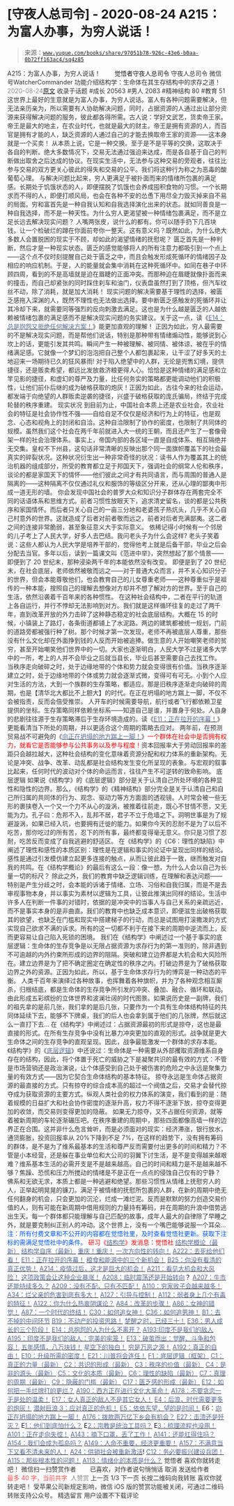 # [守夜人总司令] - 2020-08-24 A215：为富人办事，为穷人说话！

> 来源：[`www.yuque.com/books/share/97051b78-926c-43e6-b0aa-0b72ff163ac4/sq4z85`](https://www.yuque.com/books/share/97051b78-926c-43e6-b0aa-0b72ff163ac4/sq4z85)

<ne-p id="520f42f3293818f927861ebbd5b15da4_p_0" data-lake-id="520f42f3293818f927861ebbd5b15da4_p_0"><ne-text id="u657a8fc1" style="color: rgb(51, 51, 51);">A215：为富人办事，为穷人说话！</ne-text></ne-p> <ne-p id="d32e011d0ef44405fd976dbb565c5110" data-lake-id="d32e011d0ef44405fd976dbb565c5110"><ne-text id="u3b417421" ne-fontsize="12" style="color: rgb(255, 255, 255);">原创</ne-text><ne-text id="u0f8a545f" ne-fontsize="14">觉悟者</ne-text><ne-text id="u1ded4153" ne-fontsize="14">守夜人总司令</ne-text></ne-p> <ne-p id="9549a608efa2f376533f964767d29208" data-lake-id="9549a608efa2f376533f964767d29208"><ne-text id="u56626a8e" ne-fontsize="14" ne-bold="true" style="color: rgb(51, 51, 51);">守夜人总司令</ne-text></ne-p> <ne-p id="6ed1d4749ead0bd563c1d19a7fffd9dc" data-lake-id="6ed1d4749ead0bd563c1d19a7fffd9dc"><ne-text id="u87a3efa8" ne-fontsize="14" style="color: rgb(51, 51, 51);">微信号</ne-text><ne-text id="u20924d12" ne-fontsize="14" style="color: rgb(51, 51, 51);">WatcherCommander</ne-text></ne-p> <ne-p id="88fca094cba58281457e766f6e5e1664" data-lake-id="88fca094cba58281457e766f6e5e1664"><ne-text id="ud004834d" ne-fontsize="14" style="color: rgb(51, 51, 51);">功能介绍</ne-text><ne-text id="u1cb9cb5a" ne-fontsize="14" style="color: rgb(51, 51, 51);">结构学：生命体在其生存结构中的求存之道！</ne-text></ne-p> <ne-p id="008c026c3a6bc2142b49a4523547f184" data-lake-id="008c026c3a6bc2142b49a4523547f184"><ne-text id="ubc2fa0cb" style="color: rgb(140, 140, 140);">2020-08-24</ne-text>[<ne-text id="u2cc59134" ne-fontsize="14">原文</ne-text>](https://mp.weixin.qq.com/s?__biz=MzAxNDk1NjI2Mw==&mid=2247485551&idx=1&sn=73c6eccb8f9f841ae33bef7f3f4abbcc&chksm=9b8a2be7acfda2f182b69d83448189f4db97be5e35acefbf86f8e6b1e3f0646838e968f871a0&scene=27#wechat_redirect&cpage=164)</ne-p> <ne-p id="2303baf4837d0b1e2e959c90d9d4ab7d" data-lake-id="2303baf4837d0b1e2e959c90d9d4ab7d"><ne-text id="u9adec521" style="color: rgb(51, 51, 51);">收录于话题</ne-text></ne-p> <ne-p id="b849c10699fa8405cbb2ef39ce97767d" data-lake-id="b849c10699fa8405cbb2ef39ce97767d"><ne-text id="u58add673" style="color: rgb(51, 51, 51);">#成长 20563</ne-text></ne-p> <ne-p id="c640ea971b43c9c9b8914ced9a6c4a8b" data-lake-id="c640ea971b43c9c9b8914ced9a6c4a8b"><ne-text id="ua4820711" style="color: rgb(51, 51, 51);">#男人 2083</ne-text></ne-p> <ne-p id="d39656218c12d555f7dab526685df62e" data-lake-id="d39656218c12d555f7dab526685df62e"><ne-text id="u26f7ef69" style="color: rgb(51, 51, 51);">#精神结构 80</ne-text></ne-p> <ne-p id="48e3d916a5d4f8f179c75d950dffc770" data-lake-id="48e3d916a5d4f8f179c75d950dffc770"><ne-text id="u9fb68070" style="color: rgb(51, 51, 51);">#教育 51</ne-text></ne-p> <ne-p id="e230c729f1f2d8fff6866758da2bf5f1" data-lake-id="e230c729f1f2d8fff6866758da2bf5f1"><ne-text id="u2d339693" style="color: rgb(51, 51, 51);">这世界上最好的生意就是为富人办事，为穷人说话。富人有各种问题需要解决，但无法亲历亲为，所以需要有人协助解决问题，同时，占据资源的人通过出让部分资源来获得解决问题的服务，彼此都各得所需。古人说：学好文武艺，货卖帝王家。帝王是最大的地主，在农业时代，也就是最大的财主。帝王是拥有资源的人，而百官是拥有才能的人，缺乏资源的人通过自己的才能去换取帝王家的资源——这本身就是一个买卖！</ne-text></ne-p> <ne-p id="4f2bde11bd142a297bca1153ce5bb4cb" data-lake-id="4f2bde11bd142a297bca1153ce5bb4cb"><ne-text id="uecdb7ecb" style="color: rgb(51, 51, 51);">从本质上说，它是一种交换。至于是不是平等的交换，这取决于各自的判断。绝大多数情况下，交易无法通过强迫来达成，而是各自基于自己的判断做出取舍之后达成的协议。在现实生活中，无法参与这种交易的旁观者，往往比参与交易的双方更关心彼此的得失和交易的公平。我们将这种行为称之为恶毒的酸葡萄心理。</ne-text></ne-p> <ne-p id="8d717db144b09695bd31d900f1e9f94e" data-lake-id="8d717db144b09695bd31d900f1e9f94e"><ne-text id="ubbfb434e" style="color: rgb(51, 51, 51);">与解决问题比起来，穷人更满足于被扑面而来的情绪所包裹的满足感。长期处于饥饿状态的人，即便摆脱了饥饿也会养成囤积食物的习惯。一个长期求而不得的人，即便打顺风局，也会在各种不安的怂恿下用尽全力毁灭掉来自不易的局面。</ne-text><ne-text id="u345dd9e9" ne-bold="true" style="color: rgb(51, 51, 51);">穷和富首先是一种自我认知和自我选择演化出来的状态。就如同善良是一种自我选择，而不是一种天性。为什么穷人更渴望被一种情绪包裹满足，而不是立足长远去解决现实问题？</ne-text></ne-p> <ne-p id="89f177b2f97c87e81dfeb89d8dc955bc" data-lake-id="89f177b2f97c87e81dfeb89d8dc955bc"><ne-text id="u9ddd8286" style="color: rgb(51, 51, 51);">人嘴两张皮，说什么的都有。你可以随手扔下几百块钱，让一个检破烂的蹲在你面前夸你一整天。这有意义吗？既然如此，为什么绝大多数人会置脱困的现实于不顾，却如此的渴望情绪的抚慰呢？</ne-text></ne-p> <ne-p id="40ded5088723e96c4cc8042c0f635d97" data-lake-id="40ded5088723e96c4cc8042c0f635d97"><ne-text id="ue8e8d04a" style="color: rgb(51, 51, 51);">匮乏首先是一种判断，然后才是一种现实状态。匮乏的感觉能够将人的所有注意力都吸引到一个点上——这个点不仅时刻提醒自己处于匮乏之中，而且会触发形成死循环的情绪因子及相应的响应机制。于是，人的能量就会集中消耗在这种死循环中。如同在巷子中环顾四周，看到的不是高墙就是迫在眉睫的正面冲突。而那种迫在眉睫就像扑面而来的撞击，而自己却紧张的同时踩住刹车和油门，仪表盘虽然打到了顶格，但汽车纹丝不动，除了消耗，就是加大消耗！</ne-text></ne-p> <ne-p id="84d3dfdc0f482c7dd6707177556452f3" data-lake-id="84d3dfdc0f482c7dd6707177556452f3"><ne-text id="u7a3fd5de" style="color: rgb(51, 51, 51);">现实问题的解决需要基于理性的选择，被匮乏感拖入深渊的人，既然不理性也无法做出选择。要中断匮乏感触发的死循环并让其冷却下来，就需要同等强烈的反向刺激去满足。这也是为什么越是匮乏的人越依赖被情绪包裹的满足感而不是解决现实问题的务实建议。关于这一点，读《</ne-text>[<ne-text id="u405f31a8" style="color: rgb(87, 107, 149);">E14：总是抱怨又拒绝任何解决方案！</ne-text>](http://mp.weixin.qq.com/s?__biz=MzAxNDk1NjI2Mw==&mid=2247485443&idx=1&sn=a0d03f9fb727687fa32c04071aa9f9e5&chksm=9b8a2b8bacfda29dca0191aa85e458d83b85845f8cd7e657ab6a789df5d5a1b2bfae7f2e4b5a&scene=21#wechat_redirect)<ne-text id="u71715d7b" style="color: rgb(51, 51, 51);">》能更加直观的理解！</ne-text></ne-p> <ne-p id="5eab189a670b433466d38a5acc5c4e11" data-lake-id="5eab189a670b433466d38a5acc5c4e11"><ne-text id="u8deb4334" style="color: rgb(51, 51, 51);">正因为如此，穷人最需要的不是解决现实问题，而是帮他们说话，特别是那种带有情绪煽动性，能够说到心坎上的话，更能引发其共鸣。瞬间产生一种被理解、被同情、被体谅、被在乎的情绪满足感。它就像一个梦幻的泡泡把自己整个人都包裹起来，让干涩了好多天的土地迎来一场期待已久的狂风暴雨! 对于陷入绝望中的人群，无论是兜售幻境，提供捷径，还是贩卖希望，都远比发放救济粮更得人心。恰恰是这种情绪的满足感和立竿见影的捷径，和虚幻的尊严及力量，比任何务实的策略都更能调动他们的积极性，让他们前仆后继的成为破格获取的炮灰！正因为如此，古往今来的社会运动，都发端于向绝望的人群贩卖逆袭的捷径，兴盛于破格获取的庞氏骗局，终结于完成轮替的秩序重建。</ne-text></ne-p> <ne-p id="565f8776bedf1e87e8609f04d1fa17d0" data-lake-id="565f8776bedf1e87e8609f04d1fa17d0"><ne-text id="ua52c4f79" ne-bold="true" style="color: rgb(51, 51, 51);">现实状况</ne-text></ne-p> <ne-p id="2060ad1db205dc9d50720fab59247e63" data-lake-id="2060ad1db205dc9d50720fab59247e63"><ne-text id="ube60db91" style="color: rgb(51, 51, 51);">到目前为止，中国社会本质上还是农业社会，农业社会的特征是社会协作性不强——自给自足不仅仅是经济和行为上的特征，也是观念、心态和视角上的封闭和自洽。这种自洽限制了协作的密度，也限制了共同体的规模。虽然我们这个社会在两千年前就进入大一统的王朝，而且还产生了一套像骨架一样的社会治理体系。事实上，帝国内部的各区域一直是自成体系、相互隔绝并无交集。皇权不下州县，这句话非常清晰的反映出那个同一面旗帜覆盖下的社会最真实的碎裂状况。这种状况衍生出一种非常奇怪的状况：</ne-text><ne-text id="ud5ec327a" ne-bold="true" style="color: rgb(51, 51, 51);">读书人作为覆盖其上的统治机器的组成部分，所受的教育都立足于邦国天下，强调社会的纲常人伦和秩序，谈论的都是家国天下的情怀——他们彼此之间才有共同语言，而与周围的普通人是隔离的——这种隔离不仅仅通过礼仪和服饰的等级区分开来，还从心理的鄙夷中形成一道无形的墙。</ne-text></ne-p> <ne-p id="3247b1ed10b6665494cd0f589f6b68b3" data-lake-id="3247b1ed10b6665494cd0f589f6b68b3"><ne-text id="u6609d1c0" style="color: rgb(51, 51, 51);">你会发现中国社会的普罗大众和知识分子群体存在两套完全不同的话语体系和思维方式。前者习惯性放眼天下，追求清史留名，谈的都是公共秩序和家国情怀。而后者只关心自己的一亩三分地和老婆孩子热炕头，几乎不关心自己村意外的世界。这就造成了后者对前者敬而远之，前者对后者充满鄙夷。这二者之间的连接非常脆弱，甚至象征意义大于实际意义。</ne-text></ne-p> <ne-p id="0a4c84a6a88e56990699e5aac1755b7d" data-lake-id="0a4c84a6a88e56990699e5aac1755b7d"><ne-text id="u40a2eb28" style="color: rgb(51, 51, 51);">依稀记得小时候有一个邻居的儿子考上了人民大学，好多人去巴结。我问老头子为什么会这样? 老头子笑着说：这些人都认为人民大学是培养干部的，觉得他考上就是后备干部，毕业之后会分配去当官。多年以后，读到一篇课文叫《范进中举》，突然想起了那个情景——即便到了 20 世纪末，那种浸染两千年的本能依然没有改变。</ne-text></ne-p> <ne-p id="3a934b28946b33f6d2c217d77e3dbf88" data-lake-id="3a934b28946b33f6d2c217d77e3dbf88"><ne-text id="u68dc61c6" style="color: rgb(51, 51, 51);">即便是到了 20 世纪末，在社会底层，老师依然被敬而远之——对于普通大众而言，并不关心知识分子的世界，但会本能尊敬他们，也会教育自己的儿女尊重老师——这种尊重似乎是祖传的一种本能，按照自己的理解去想像对方却并不想了解对方的世界。至于自己的生活，依然沿袭着千百年来的各种惯性。</ne-text></ne-p> <ne-p id="50525caca965a5f3c72094fec952dfe7" data-lake-id="50525caca965a5f3c72094fec952dfe7"><ne-text id="u7107ec16" style="color: rgb(51, 51, 51);">在这种社会结构中，二者在平行的轨道上各自运行，并行不悖却无法影响到对方。我们就是这样循环往复的走过了两千年，直到改革开放的外力击碎了这种静态稳定的社会底层结构。大概在 15 的时候，小镇装上了路灯，各条街道都铺上了水泥路。两边的建筑都被统一规划，门前的道路旁都被强行种了树。那个时候才第一次发现，老师不再被底层人尊重，那些没有什么文化却在外面挣到钱的人反而开始被追捧。做生意的人开始嘲笑老师的贫穷，甚至开始嘲笑他们世界中的一切。大家也逐渐明白，人民大学不过是诸多大学中的一所，考上的人并不会毕业之后就当县长，毕业后甚至需要自己去找工作。</ne-text></ne-p> <ne-p id="1a3035106c48cbc586fcfad5a5a8431d" data-lake-id="1a3035106c48cbc586fcfad5a5a8431d"><ne-text id="u4625eb40" ne-bold="true" style="color: rgb(51, 51, 51);">当秩序走向破碎之时，处于边缘地带的个体和势力就会变得很有价值。当秩序逐渐建立之时，处于边缘地带的个体或势力就会逐渐式微，变得可有可无。</ne-text><ne-text id="u5728160e" style="color: rgb(51, 51, 51);">小到个人应对生活的方法，大到一个族群的生存策略，都适应。那是旧秩序逐渐走向破碎的周期，也是【清华北大都比不上胆大】的时代。在正在坍塌的地方踹上一脚，不仅不会被指责，反而会倍受推崇。</ne-text></ne-p> <ne-p id="79d957179b159d2e0a3f73fca0a9f371" data-lake-id="79d957179b159d2e0a3f73fca0a9f371"><ne-text id="uf08ece9b" style="color: rgb(51, 51, 51);">人开车的时候需要导航，航行或者飞行都依赖卫星提供的坐标。生存策略同样依赖坐标系——知道自己是谁，并置身于何处。人自身的悲剧往往源于生存策略滞后于生存环境造成的。读《</ne-text>[<ne-text id="u90bab611" style="color: rgb(87, 107, 149);">E11：正在拉开的序幕！</ne-text>](http://mp.weixin.qq.com/s?__biz=MzIzMDYwOTM0Mg==&mid=2247484429&idx=1&sn=279d506a3227b5ce32b3f748030b6d85&chksm=e8b19cdcdfc615cab4d71852335bf289a6cd64cec0767a6a6d5f94037774b63e03b7b0ee08d1&scene=21#wechat_redirect)<ne-text id="ue7938543" style="color: rgb(51, 51, 51);">》更能看清当下所处的周期，并以更适合这个周期的策略去应对。</ne-text></ne-p> <ne-p id="7f769085857c40c277bb4e219d940082" data-lake-id="7f769085857c40c277bb4e219d940082"><ne-text id="u489fd263" style="color: rgb(51, 51, 51);">两年前，在预测贸易战不可避免的《</ne-text>[<ne-text id="u03b7afda" style="color: rgb(87, 107, 149);">向正在坍塌的地方踹上一脚！</ne-text>](http://mp.weixin.qq.com/s?__biz=MzAxNDk1NjI2Mw==&mid=2247483789&idx=1&sn=5e44b7b524c3dc4bb7705f49ed0a44a3&chksm=9b8a2205acfdab139e4b1d44ef6702b09c9fbf79505340205d13fbdaa33207a997f54bee0e97&scene=21#wechat_redirect)<ne-text id="u89cfed7f" style="color: rgb(51, 51, 51);">》</ne-text><ne-text id="u913f9209" style="color: rgb(255, 0, 0);">一个群体在社会中是否拥有权力，就看它是否能够参与公共事务以及参与程度！</ne-text><ne-text id="u6f3958c5" style="color: rgb(51, 51, 51);">资本回报率大于劳动回报率的差距只会越拉越大，这种社会结构的变化意味着资源分配和权力体系的重新架构。无论是冲突、战争、改革、动乱都是社会结构发生变化所呈现的表象。与宏观的叙事比起来，任何时代的波动对个体的命运而言，往往产生不可逆转的致命影响。</ne-text></ne-p> <ne-p id="101d613a782be085024dca2f38fce641" data-lake-id="101d613a782be085024dca2f38fce641"><ne-text id="u9b6dcaeb" ne-bold="true" style="color: rgb(51, 51, 51);">底层逻辑</ne-text></ne-p> <ne-p id="0f988a22e6c6d8227d35c15720c88015" data-lake-id="0f988a22e6c6d8227d35c15720c88015"><ne-text id="ue376eeac" ne-bold="true" style="color: rgb(51, 51, 51);">如果说《结构学》的《底层逻辑》部分是关于认清自己所处环境的各种显性和隐性的边界。那么，《结构学》的《精神结构》部分完全是关于认清自己和自己所归属的共同体的行为、观念、驱动力等方方面面的透视镜。</ne-text><ne-text id="u0f4f1676" style="color: rgb(51, 51, 51);">人时常会被一些无形的裹挟卷入一个又一个力不从心的漩涡，被推着往前走，既心不甘情不愿，又无能为力。孔子曰：危邦不入，乱邦不居，君子不立于危墙之下。洞明世事是为了规避漩涡，如果已经入坑，也要拥有迁徙的能力。如果你今天的忍耐不是为了以后不吃苦，那你吃过的所有苦，忍下的所有事，最终都变得毫无意义。你只是习惯了忍耐，吃苦反而变成了自我逃避的舒适区。</ne-text></ne-p> <ne-p id="3eadc977ddaf4df1c8c89b1e0891c58c" data-lake-id="3eadc977ddaf4df1c8c89b1e0891c58c"><ne-text id="ufd2882a1" style="color: rgb(51, 51, 51);">在《结构学》的《C6：理性的缺陷》中阐述了理性和感性的本质区别：理性是在逻辑和事实的论证中呈现出同样的结论。感性是通过引发模仿建立起更多连接的触点，从而让彼此趋于一致，继而触发对自我的共鸣。在《结构学概论》的最后有这么一段：像一想，为什么人会以自己为长量一切的标尺？</ne-text></ne-p> <ne-p id="e040c362512f3fb3ad4c19b1a7dd79c5" data-lake-id="e040c362512f3fb3ad4c19b1a7dd79c5"><ne-text id="u9d4f858c" style="color: rgb(51, 51, 51);">除此之外，我们的教育中缺乏逻辑训练，在理解和表达问题——特别是产生分歧之时，会本能的诉诸于情绪、立场、习俗和自我归属，而是不是去审视事物本身，并以事实为素材以逻辑为工具，让彼此推演出同样的结论。生活中许多人在判断一件事的对错时，依据的是冲突中的当事人与自己关系的亲疏远近，而不是事实本身的是非曲直。我们的教育中也缺乏成本意识，即便滋生出破格获取其的欲望，也缺乏在门槛和现实中搭建梯子的行动，而总是试图用打滚撒泼的方式实现自己欲求不满的诉求。所有的这一切都不利于在接下来的周期中逆流而上，反而更容易让自己陷入死锁的困境。</ne-text></ne-p> <ne-p id="b7f344bb47801e80238a895fbf9e59ec" data-lake-id="b7f344bb47801e80238a895fbf9e59ec"><ne-text id="u34d17040" style="color: rgb(51, 51, 51);">我们在《结构学》中阐述过一个基于事实的底层逻辑：生命体的生存竞争是以无限占据资源为求存行为的第一准则的，除非遇到不可逾越的内外约束所形成的边界的阻隔。突破和建立边界都是大机会和大风险所在。建立边界是为了把不确定圈定在确定性的秩序之内。打破边界是为了破格获取边界之外的资源。正因为如此，所以，基于生命体求存行为的博弈是一种动态的平衡。</ne-text></ne-p> <ne-p id="a5791842bb89a7c6831a19aed3c3b982" data-lake-id="a5791842bb89a7c6831a19aed3c3b982"><ne-text id="u7011f792" style="color: rgb(51, 51, 51);">人类千百年来演绎过各种故事，也挥舞着各种旗帜，并为了各种观念相互厮杀，归根结底，都是生命体的生存竞争所引发的冲突、叠加、融合、循环和联动。由此形成五彩缤纷的立体世界和波澜壮阔的时代图景。如果说历史是一副牌，我们的祖先拿的是前几张，我们拿的是后几张，只要作为一个具有生命体结构特征的共同体延续下去，能够不下牌桌，我们的后人也会拿到属于他们的几张牌，然后就这么一直打下去...</ne-text></ne-p> <ne-p id="59921813ab3f298e7785cbb0bac7b147" data-lake-id="59921813ab3f298e7785cbb0bac7b147"><ne-text id="u99316807" style="color: rgb(51, 51, 51);">在《结构学》中阐述过：占据资源最初的形式是掠夺，这也是最直接的形式。在所有生存竞争中没有比暴力冲突更加的直观的形式。战争就是更大生命体之间的生存竞争的直观呈现。因此，战争最能激发一个群体的求存本能。《结构学》的《</ne-text>[<ne-text id="u104d9167" style="color: rgb(87, 107, 149);">底层逻辑</ne-text>](http://mp.weixin.qq.com/s?__biz=MzAxNDk1NjI2Mw==&mid=2247485072&idx=1&sn=83d919c9e3bf71d25978a97c8d4c8aa6&chksm=9b8a2518acfdac0ea8a0f84382cc7c0a26d1ac3664d76c6365aee67ac4ebcac1bf280c060249&scene=21#wechat_redirect)<ne-text id="ufb05d449" style="color: rgb(51, 51, 51);">》中还说过：</ne-text><ne-text id="uadb62363" ne-bold="true" style="color: rgb(51, 51, 51);">生命体是一种需要从外部攫取资源维系自身存在的结构，因此，将个体置于死亡的威胁之下是凝聚共识的最有效的方式：</ne-text><ne-text id="u05a7bb22" style="color: rgb(51, 51, 51);">不管是市场营销还是政治演说，让个体感受到自己处于被伤害的危险之中永远是聚集力量的有效方式——因为它契合生命体结构的基本特征。</ne-text></ne-p> <ne-p id="72dd783669584662fc21f5a2b0828f00" data-lake-id="72dd783669584662fc21f5a2b0828f00"><ne-text id="u1d526962" ne-bold="true" style="color: rgb(51, 51, 51);">掠夺永远是生命体占据资源的最直接的方式。只有掠夺的综合成本高的超过一个阀值之后，交易才会替代掠夺成为获取资源的主要方式。</ne-text><ne-text id="uf285c381" style="color: rgb(51, 51, 51);">纵观人类社会的权力体系的演变，我们看到的是：随着规模的日益扩大和社会协作密度的逐渐升高，权力不得不逐渐下放，掠夺变得更加的收敛，而交易则变得更加的隐蔽。</ne-text></ne-p> <ne-p id="38ae85e51508cd709bfe437096785999" data-lake-id="38ae85e51508cd709bfe437096785999"><ne-text id="u72c97ccf" style="color: rgb(51, 51, 51);">如果无力掠夺，又不占据任何资源，就等着被新周期的车轮逐渐碾压吧。在秩序重建的周期中，那些四面都像高墙一样的边界正在合围。这并非什么危言耸听，而是必须面对的现实：经济滞涨，银行放水，通货膨胀，投资回报率从 20%下降到不足 7%，在这样的趋势下，没有拥有筹码的群体，是不是为了维系最基本的生活和尊严反而需要付出更多的时间和精力？不管是小本经营，还是躲在事业单位和大公司的羽翼下讨生活，是不是变得越来越艰难？维系基本生活的必需开支是不是越来越高。自己的时间和精力是不是越来越不够？焦躁、恐慌和压力所搅动的情绪是不是正在一点点的侵蚀自己仅有的宁静？</ne-text></ne-p> <ne-p id="7addd84e8d23543cba1621796c182450" data-lake-id="7addd84e8d23543cba1621796c182450"><ne-text id="ucc4e3492" style="color: rgb(51, 51, 51);">佛系和无欲无求，本质上都是一种逃避和绝望。那些习惯性从情绪上抚慰穷人的人，正举起明晃晃的镰刀。满足于被情绪的抚慰所包裹的人群，在新的周期中绝无任何翻身的机会，只会更加的沉沦，烂成一滩烂泥。反而是默默的努力创造交易价值的人，则有可能在新周期中借用规则的力量持有筹码，并在周期的升浪中借势逃出生天。每一个群体都只能理解与自己匹配的故事，成年人最大的自律除了早睡之外，就是要克制纠正别人的冲动。这个世界上，没有一个嘴巴能够说服一个耳朵…</ne-text></ne-p> <ne-p id="405c5d22985fea2330411a578a8852b3" data-lake-id="405c5d22985fea2330411a578a8852b3"><ne-text id="u5709f704" style="color: rgb(0, 82, 255);">注：</ne-text><ne-text id="u4e930483" style="color: rgb(0, 82, 255);">所有付费文章和不公开的内容都在觉悟社里，及时查看觉悟社更新。获取下注标的需满足觉悟社中的条件。</ne-text></ne-p> <ne-p id="282d30d965afb97f53d065e358a98b48" data-lake-id="282d30d965afb97f53d065e358a98b48"><ne-text id="u9b3a6d2d" style="color: rgb(255, 0, 0);">研习《</ne-text>[<ne-text id="uc464fe11" style="color: rgb(87, 107, 149);">结构学</ne-text>](https://mp.weixin.qq.com/mp/appmsgalbum?action=getalbum&album_id=1318317199878225920&__biz=MzAxNDk1NjI2Mw==#wechat_redirect)<ne-text id="uecbf3d96" style="color: rgb(255, 0, 0);">》发消息</ne-text><ne-text id="u53208c2b" ne-bold="true" style="color: rgb(255, 0, 0);">：觉悟社</ne-text></ne-p>  <ne-p id="0852f437ce0bde922dab2161dc24dd7b" data-lake-id="0852f437ce0bde922dab2161dc24dd7b"><ne-card data-card-name="image" data-card-type="inline" id="MGcZG" data-event-boundary="card" style="color: rgb(51, 51, 51);"><ne-p id="afcc0960be28bea92a82997dcd96282a" data-lake-id="afcc0960be28bea92a82997dcd96282a">[<ne-text id="u223e823a" style="color: rgb(87, 107, 149);">结构学概论（最新）</ne-text>](http://mp.weixin.qq.com/s?__biz=MzAxNDk1NjI2Mw==&mid=2247485167&idx=1&sn=d5e962eff4a8e9770c83bc87d19d07f3&chksm=9b8a2567acfdac7154f7a62996dca874e5d186b44f3d120dcb633760318788c42d304e325313&scene=21#wechat_redirect)</ne-p> <ne-p id="0c9cf905feb0e7c20ec10c88dae9d796" data-lake-id="0c9cf905feb0e7c20ec10c88dae9d796">[<ne-text id="u92f0274e" style="color: rgb(87, 107, 149);">结构学自序（最新）</ne-text>](http://mp.weixin.qq.com/s?__biz=MzAxNDk1NjI2Mw==&mid=2247485327&idx=1&sn=5a8c9a6499c84e1c3129ca7cb41e0ac7&chksm=9b8a2407acfdad112471c12c6b86e4e914116dbb6d6588fa726a72e0aafa01d9c1b9fd24a738&scene=21#wechat_redirect)</ne-p> <ne-p id="1e94ee836c474a20cfd9674de73db7bd" data-lake-id="1e94ee836c474a20cfd9674de73db7bd">[<ne-text id="u4de07a12" style="color: rgb(87, 107, 149);">重庆！重庆！</ne-text>](http://mp.weixin.qq.com/s?__biz=MzAxNDk1NjI2Mw==&mid=2247485354&idx=1&sn=331128611c478feede60317e963239a5&chksm=9b8a2422acfdad3448a9bcc0f9745f4367028e8a9b0a307f7c01c2690c398560a4be5e43492c&scene=21#wechat_redirect)</ne-p> <ne-p id="95ce6173bd8e64a994a39933dec95590" data-lake-id="95ce6173bd8e64a994a39933dec95590">[<ne-text id="ue4344515" style="color: rgb(87, 107, 149);">一次方向性的转向！</ne-text>](http://mp.weixin.qq.com/s?__biz=MzAxNDk1NjI2Mw==&mid=2247485541&idx=1&sn=efcd48f7d531ce7b3604e3ecf72dca1c&chksm=9b8a2bedacfda2fbbca5890e69f6a456d49e1e0d186ce1cc0fc6fa75034137c0c3d8f6139df5&scene=21#wechat_redirect)</ne-p> <ne-p id="bec6709833fa04c72f56dd4fd16c9ee6" data-lake-id="bec6709833fa04c72f56dd4fd16c9ee6">[<ne-text id="uda22c9c1" style="color: rgb(87, 107, 149);">A222：去死给他们看！</ne-text>](http://mp.weixin.qq.com/s?__biz=MzAxNDk1NjI2Mw==&mid=2247485546&idx=1&sn=022c1006dbe72ce516916ae9eda51f10&chksm=9b8a2be2acfda2f4f6cfc35a4480824b47d620f8f5bc5dd9f4abd711524c90c8db06c79eb29f&scene=21#wechat_redirect)</ne-p> <ne-p id="12342b2d487e81d70c10df44fe29872d" data-lake-id="12342b2d487e81d70c10df44fe29872d">[<ne-text id="uc341fea4" style="color: rgb(87, 107, 149);">E11：正在拉开的序幕！</ne-text>](http://mp.weixin.qq.com/s?__biz=MzIzMDYwOTM0Mg==&mid=2247484429&idx=1&sn=279d506a3227b5ce32b3f748030b6d85&chksm=e8b19cdcdfc615cab4d71852335bf289a6cd64cec0767a6a6d5f94037774b63e03b7b0ee08d1&scene=21#wechat_redirect)</ne-p> <ne-p id="c6d8cc217632c0b5b99a02385aaf023a" data-lake-id="c6d8cc217632c0b5b99a02385aaf023a">[<ne-text id="ud53a621b" style="color: rgb(87, 107, 149);">粮食和能源中的三个新机会！</ne-text>](http://mp.weixin.qq.com/s?__biz=MzIzMDYwOTM0Mg==&mid=2247484415&idx=1&sn=ef3626b963e5b45dec87912463a8603e&chksm=e8b19b2edfc6123828d2919701fcc05f05fc035bc55ce0c6e8440475b4884683c024235823db&scene=21#wechat_redirect)</ne-p> <ne-p id="3b2883dc765bf52a35b7fd0a66fe4a8f" data-lake-id="3b2883dc765bf52a35b7fd0a66fe4a8f">[<ne-text id="u2a2f7e0e" style="color: rgb(87, 107, 149);">B25：你没有看清的真正优势！</ne-text>](http://mp.weixin.qq.com/s?__biz=MzIzMDYwOTM0Mg==&mid=2247484397&idx=1&sn=27132ec1912c70e752f7869429505a80&chksm=e8b19b3cdfc6122a7731db9eb66341a9909e9d973b25a6e228a62e7f360c1f0eff906591ed04&scene=21#wechat_redirect)</ne-p> <ne-p id="18b5b1d53561323b46806e50d953f378" data-lake-id="18b5b1d53561323b46806e50d953f378">[<ne-text id="uf5c4afa1" style="color: rgb(87, 107, 149);">A214：疫情过后，这才是巨大的机会！</ne-text>](http://mp.weixin.qq.com/s?__biz=MzAxNDk1NjI2Mw==&mid=2247485490&idx=1&sn=33171116460717e5502fa272ddc4c7a1&chksm=9b8a2bbaacfda2ac9a72d1bbf7266b6a311fc8ad99067bb2b76ac6f1b4cddb1936f5bbafe228&scene=21#wechat_redirect)</ne-p> <ne-p id="a3d534c749d0963e244fcbd7af62da19" data-lake-id="a3d534c749d0963e244fcbd7af62da19">[<ne-text id="uabda1218" style="color: rgb(87, 107, 149);">A211：看见大机会和大风险！</ne-text>](http://mp.weixin.qq.com/s?__biz=MzAxNDk1NjI2Mw==&mid=2247485474&idx=1&sn=6a494056740121f34874c8682fbb2742&chksm=9b8a2baaacfda2bc64806e22bb9bdbaed5a00300e1e9e48aa9dd510dc9c36fdf07a26ea74eae&scene=21#wechat_redirect)</ne-p> <ne-p id="64418cdd117d7cfb246142c1eb0ec429" data-lake-id="64418cdd117d7cfb246142c1eb0ec429">[<ne-text id="ubbbd9a70" style="color: rgb(87, 107, 149);">这项政策会让这种企业暴涨！</ne-text>](http://mp.weixin.qq.com/s?__biz=MzAxNDk1NjI2Mw==&mid=2247485501&idx=1&sn=48afac32bfdab7acc8bcdc4c747a5060&chksm=9b8a2bb5acfda2a3cca374997c6b5a4e8e9e26e4f5bf4bd171ef9100692e431fab74cbbc15f6&scene=21#wechat_redirect)</ne-p> <ne-p id="c1de7831f6152532a2dc70610fcd987d" data-lake-id="c1de7831f6152532a2dc70610fcd987d">[<ne-text id="u658f0e1e" style="color: rgb(87, 107, 149);">A208：临时震荡还是开始转向</ne-text>](http://mp.weixin.qq.com/s?__biz=MzIzMDYwOTM0Mg==&mid=2247484361&idx=1&sn=849aaf87b24cc42541d5f8f271b2c359&chksm=e8b19b18dfc6120eabfacc6d616c95f89b84eb97327d9e8ceede254f1de7a4926bdbffc41aa8&scene=21#wechat_redirect)<ne-text id="u3eeb81c1" style="color: rgb(11, 1, 20);">？</ne-text></ne-p> <ne-p id="50c52b5b1339deafbc358fd833dc3a13" data-lake-id="50c52b5b1339deafbc358fd833dc3a13">[<ne-text id="u13156f22" style="color: rgb(87, 107, 149);">A207：牛市还能持续多久？</ne-text>](http://mp.weixin.qq.com/s?__biz=MzIzMDYwOTM0Mg==&mid=2247484354&idx=1&sn=18ff1bebc806f7a7502369d85e11bf6a&chksm=e8b19b13dfc61205d7e7d9d346999f441fc3c2dd1aa20c29b0296d1121a141e125cd38291797&scene=21#wechat_redirect)</ne-p> <ne-p id="e33d785d0b0a9424598e31e142f6df19" data-lake-id="e33d785d0b0a9424598e31e142f6df19">[<ne-text id="u8a836a9b" style="color: rgb(87, 107, 149);">A209：没有不配，只有不匹配！</ne-text>](http://mp.weixin.qq.com/s?__biz=MzAxNDk1NjI2Mw==&mid=2247485461&idx=1&sn=b6c4323891a45e2320cdf7d2c3f3df49&chksm=9b8a2b9dacfda28b4466dbf0cd2143088dcc4f85f0fc6247cbc7ebc1a9b1a0cf547247adbd85&scene=21#wechat_redirect)</ne-p> <ne-p id="e10cc300f4a62033631719b32b8cc9c8" data-lake-id="e10cc300f4a62033631719b32b8cc9c8">[<ne-text id="u1f9fa6e9" style="color: rgb(87, 107, 149);">A110：穷家败子会越来越多！</ne-text>](http://mp.weixin.qq.com/s?__biz=MzAxNDk1NjI2Mw==&mid=2247484897&idx=1&sn=84e1c8a85eb385c04f400095d47d55eb&chksm=9b8a2669acfdaf7f7a431a12c057023ae123aaa855b0f9d48a98c21eae27788632beb60765c9&scene=21#wechat_redirect)</ne-p> <ne-p id="f54fb4aed3a23977829781b912315dd2" data-lake-id="f54fb4aed3a23977829781b912315dd2">[<ne-text id="ufe7c2b99" style="color: rgb(87, 107, 149);">A34：烂父亲的危害到底有多大！</ne-text>](http://mp.weixin.qq.com/s?__biz=MzIzMDYwOTM0Mg==&mid=2247483986&idx=1&sn=984fbf5e696f7a3f34f25dcf93037cea&chksm=e8b19a83dfc61395d629a54503920505c42a73a62b9e72308ed4ea0d66c509ca66a1a3138ea5&scene=21#wechat_redirect)</ne-p> <ne-p id="6d8ac9047947edf6b40d7e9198984ca4" data-lake-id="6d8ac9047947edf6b40d7e9198984ca4">[<ne-text id="u23f6415e" style="color: rgb(87, 107, 149);">A127：引导与控制！</ne-text>](http://mp.weixin.qq.com/s?__biz=MzAxNDk1NjI2Mw==&mid=2247484979&idx=1&sn=f399f00523a8dd5cafe7c0636121333e&chksm=9b8a25bbacfdacad35d6b31ea6500e76fc161c3dd8e789aacdc1284bedcdcaf57570dd6f6261&scene=21#wechat_redirect)</ne-p> <ne-p id="0dc01b6d427e57e81488432e5923a589" data-lake-id="0dc01b6d427e57e81488432e5923a589">[<ne-text id="u734da181" style="color: rgb(87, 107, 149);">A112：弱者身上几个有毒的特征！</ne-text>](http://mp.weixin.qq.com/s?__biz=MzAxNDk1NjI2Mw==&mid=2247484903&idx=1&sn=609b7c81f10207eea8bcccbe35aa61b6&chksm=9b8a266facfdaf790a328ee9eca9d05f95ce939b69b2e4c1fcaacd63470bd79c44d03caeb00c&scene=21#wechat_redirect)</ne-p> <ne-p id="fa397fd03761570acd8a10cef4c4b67d" data-lake-id="fa397fd03761570acd8a10cef4c4b67d">[<ne-text id="uc2fcfde5" style="color: rgb(87, 107, 149);">A122：你为什么热衷阴谋论？</ne-text>](http://mp.weixin.qq.com/s?__biz=MzAxNDk1NjI2Mw==&mid=2247484960&idx=1&sn=f04b2971f7e664f0ab903a6a9ffab5dd&chksm=9b8a25a8acfdacbecd85fb722d9e401e6b748a28498b75da9489af10d9cf69916bf473c72a7b&scene=21#wechat_redirect)</ne-p> <ne-p id="88f62d5782b597ee6cc8740b9869e7ad" data-lake-id="88f62d5782b597ee6cc8740b9869e7ad">[<ne-text id="u0bcb8cc0" style="color: rgb(87, 107, 149);">A84：改革的步骤！</ne-text>](http://mp.weixin.qq.com/s?__biz=MzIzMDYwOTM0Mg==&mid=2247484098&idx=1&sn=8a28fd5dce47b485ed38e4f3cfdb7d05&chksm=e8b19a13dfc61305fde13511d297aa1d6b59184825c7998f338e7d5f36742e3c06c717d78fe8&scene=21#wechat_redirect)</ne-p> <ne-p id="fd2a0f51e35e6c0d283be4d59f0c6b85" data-lake-id="fd2a0f51e35e6c0d283be4d59f0c6b85">[<ne-text id="u8cacdad8" style="color: rgb(87, 107, 149);">A86：女神的错觉！</ne-text>](http://mp.weixin.qq.com/s?__biz=MzAxNDk1NjI2Mw==&mid=2247484733&idx=1&sn=fab22e8ab3f80b78dab3d4e2e2716bfb&chksm=9b8a26b5acfdafa374df83506e5086a573169362877918977c08490b4e9747c45c99d1266e7f&scene=21#wechat_redirect)</ne-p> <ne-p id="ad36fbfb79919e615a8db00f2b5f28f8" data-lake-id="ad36fbfb79919e615a8db00f2b5f28f8">[<ne-text id="ua82b9de5" style="color: rgb(87, 107, 149);">A87：一个时代的终结！</ne-text>](http://mp.weixin.qq.com/s?__biz=MzIzMDYwOTM0Mg==&mid=2247484102&idx=1&sn=c0572fe89409ac0ef2d1468b8f81f130&chksm=e8b19a17dfc6130119eacf0492c237b5173f6f9c13265a36d7919e3132228f8c2d3306863c08&scene=21#wechat_redirect)</ne-p> <ne-p id="a084deb2f9dcc5a1e0336d9a0e5bcc8c" data-lake-id="a084deb2f9dcc5a1e0336d9a0e5bcc8c">[<ne-text id="uf5e353f3" style="color: rgb(87, 107, 149);">C30：如何追女神！</ne-text>](http://mp.weixin.qq.com/s?__biz=MzAxNDk1NjI2Mw==&mid=2247484588&idx=1&sn=de5c95495cc04bcfe8644c3c2bc025c3&chksm=9b8a2724acfdae3286a142c2de506a7494e2d7aa50c990c0e159cedab07b5287040f286dfac6&scene=21#wechat_redirect)</ne-p> <ne-p id="68237d15d9c587cd708f70ac250cee7a" data-lake-id="68237d15d9c587cd708f70ac250cee7a">[<ne-text id="u8538e856" style="color: rgb(87, 107, 149);">C36：如何追男神！</ne-text>](http://mp.weixin.qq.com/s?__biz=MzAxNDk1NjI2Mw==&mid=2247485234&idx=1&sn=3a3659e6648263013c662bb25ff35795&chksm=9b8a24baacfdadace5d8fa147798a3e18e84b07e4f8761b0f7137b9811a42425b869336013db&scene=21#wechat_redirect)</ne-p> <ne-p id="8dc65ec009b23f3e7f37e524af703daa" data-lake-id="8dc65ec009b23f3e7f37e524af703daa">[<ne-text id="u5ed3f10a" style="color: rgb(87, 107, 149);">B1：去不掉的中间环节</ne-text>](http://mp.weixin.qq.com/s?__biz=MzIzMDYwOTM0Mg==&mid=2247483903&idx=1&sn=e8a21cb816d6a27d869f81463805a208&chksm=e8b1992edfc610380f54d91f9acc9844820c77ce8a5bcedb4f36372c406647f45fd2514a6a77&scene=21#wechat_redirect)</ne-p> <ne-p id="57e4ad685d90bf3fb2a62994f35793bc" data-lake-id="57e4ad685d90bf3fb2a62994f35793bc">[<ne-text id="u24a5347e" style="color: rgb(87, 107, 149);">B19：不动产的投资思路！</ne-text>](http://mp.weixin.qq.com/s?__biz=MzAxNDk1NjI2Mw==&mid=2247484650&idx=1&sn=36687887ab7cd444fd324c3906b8d54a&chksm=9b8a2762acfdae74b83a146bdd8994b81cb9879b3de5caa870c13c6253ad22b2f5c42b0fe59a&scene=21#wechat_redirect)</ne-p> <ne-p id="0cf7f816d1df437d82b387e20c799915" data-lake-id="0cf7f816d1df437d82b387e20c799915">[<ne-text id="u918e1ee1" style="color: rgb(87, 107, 149);">梦醒之时，已经三十！</ne-text>](http://mp.weixin.qq.com/s?__biz=MzIzMDYwOTM0Mg==&mid=2247484378&idx=1&sn=e3a058584a13d7a5267315113964280d&chksm=e8b19b0bdfc6121df4af4b77d2d826fd0f4132ccfdee48132ce8cf86eb1ba45b898be83d1dc7&scene=21#wechat_redirect)</ne-p> <ne-p id="c2d6f339cad83657d204af3422d6bdd2" data-lake-id="c2d6f339cad83657d204af3422d6bdd2">[<ne-text id="ue463c6fb" style="color: rgb(87, 107, 149);">E36：男人成长的三个阶段！</ne-text>](http://mp.weixin.qq.com/s?__biz=MzIzMDYwOTM0Mg==&mid=2247484322&idx=1&sn=c300d9466951d36645128c5167ca5934&chksm=e8b19b73dfc61265dde1bb437a9945db0c1d9c7fe1cbffe1feec995c9dde8a6eb99272dc86a9&scene=21#wechat_redirect)</ne-p> <ne-p id="e429b4413d7777d4f156ae44912af45f" data-lake-id="e429b4413d7777d4f156ae44912af45f">[<ne-text id="uaf4f128a" style="color: rgb(87, 107, 149);">E14：总抱怨的人为什么不离开？</ne-text>](http://mp.weixin.qq.com/s?__biz=MzIzMDYwOTM0Mg==&mid=2247484341&idx=1&sn=c266eb0136273f0b1219e0fd659daafc&chksm=e8b19b64dfc61272f157e1e17a76b2e83c6fd62a1beb78d60ea73a65463109b428cd9dd6ce7a&scene=21#wechat_redirect)</ne-p> <ne-p id="5914c78470328021b84473f4ffbe1e7c" data-lake-id="5914c78470328021b84473f4ffbe1e7c">[<ne-text id="uefd438ca" style="color: rgb(87, 107, 149);">A193:印度不是我们的敌人</ne-text>](http://mp.weixin.qq.com/s?__biz=MzAxNDk1NjI2Mw==&mid=2247485389&idx=1&sn=4676c9a0c6860b3c13a7746f81c83e30&chksm=9b8a2445acfdad530ed9522fdb13caddec925595c12f35a7fbaf15024ca2bf1b4883deab6481&scene=21#wechat_redirect)</ne-p> <ne-p id="61e07b9fce07639758bd0364a25e76f6" data-lake-id="61e07b9fce07639758bd0364a25e76f6">[<ne-text id="ueac58cce" style="color: rgb(87, 107, 149);">A195：印度不是我们的敌人：完美的牢笼！</ne-text>](http://mp.weixin.qq.com/s?__biz=MzAxNDk1NjI2Mw==&mid=2247485426&idx=1&sn=bc0073c586453893749ed82074a98c6d&chksm=9b8a247aacfdad6c08180474d3727e9cf61b285b3157cb59c071eadf6a5453e4e2d3d60856a2&scene=21#wechat_redirect)</ne-p> <ne-p id="6f7ce65b84ca02fb3dc511a2353c3ccf" data-lake-id="6f7ce65b84ca02fb3dc511a2353c3ccf">[<ne-text id="u49a8b6f2" style="color: rgb(87, 107, 149);">E13：破茧而出：觉醒、斗争和包容！</ne-text>](http://mp.weixin.qq.com/s?__biz=MzAxNDk1NjI2Mw==&mid=2247485416&idx=1&sn=3374140f3a08776aaadab756808db10e&chksm=9b8a2460acfdad76290b72651659583d1aa99da5dbc8a0ac63bdec03c8ca2d1bb447103ef71d&scene=21#wechat_redirect)</ne-p> <ne-p id="e2a3bb9870e02d06efd808d3fc11b09e" data-lake-id="e2a3bb9870e02d06efd808d3fc11b09e">[<ne-text id="u44ae7725" style="color: rgb(87, 107, 149);">五年感情，八万块钱！</ne-text>](http://mp.weixin.qq.com/s?__biz=MzIzMDYwOTM0Mg==&mid=2247484317&idx=1&sn=b22f9fb2e3c084e427a5e3e9895be99a&chksm=e8b19b4cdfc6125adf3ea3b0d2b72a121f38e8ba26e43abc48edff900327ce3e7464b944cafb&scene=21#wechat_redirect)</ne-p> <ne-p id="d5d84318d1da67be68f9cda885b9a03e" data-lake-id="d5d84318d1da67be68f9cda885b9a03e">[<ne-text id="u799ab902" style="color: rgb(87, 107, 149);">星空下的独白！</ne-text>](http://mp.weixin.qq.com/s?__biz=MzAxNDk1NjI2Mw==&mid=2247484550&idx=1&sn=fa82f3305cc05c03bebea3852dd822b6&chksm=9b8a270eacfdae181964706c9ba3ccde2a315f3f6e21011f6296b060e0e14384ad0485da97f9&scene=21#wechat_redirect)</ne-p> <ne-p id="5d06df1821efb46f84df6caa119b5293" data-lake-id="5d06df1821efb46f84df6caa119b5293">[<ne-text id="uf5b6e636" style="color: rgb(87, 107, 149);">穷是万恶之源！</ne-text>](http://mp.weixin.qq.com/s?__biz=MzAxNDk1NjI2Mw==&mid=2247483823&idx=1&sn=e54ebe9891b302dc0bf1815c76ccf8b7&chksm=9b8a2227acfdab31a05e273addd9159d4b8263d58d3c58bf214841c8189157519719c3427306&scene=21#wechat_redirect)</ne-p> <ne-p id="83a1cee058a2fe961bac20d72d7bf93c" data-lake-id="83a1cee058a2fe961bac20d72d7bf93c">[<ne-text id="u1781a59e" style="color: rgb(87, 107, 149);">A192：真正的自由！</ne-text>](http://mp.weixin.qq.com/s?__biz=MzAxNDk1NjI2Mw==&mid=2247485432&idx=1&sn=06be862ff17c9f8368a2ba3fce05d197&chksm=9b8a2470acfdad66908c78d8e3f9c999d5a4430709b63a4a0b3c48570f667de4bed75eedab8b&scene=21#wechat_redirect)</ne-p> <ne-p id="0b335f031605c3c4db9ece9afd9ee28d" data-lake-id="0b335f031605c3c4db9ece9afd9ee28d">[<ne-text id="u94fb1672" style="color: rgb(87, 107, 149);">E10：升级所需的密度！</ne-text>](http://mp.weixin.qq.com/s?__biz=MzAxNDk1NjI2Mw==&mid=2247485337&idx=1&sn=e93780b3d10de5b467e71f326eb12838&chksm=9b8a2411acfdad07d858079223ba3eda77fe88caa8d769030eb67c15f5511fab584f8d1244ca&scene=21#wechat_redirect)</ne-p> <ne-p id="f5a06181d0e5ed8a9586c64d14968949" data-lake-id="f5a06181d0e5ed8a9586c64d14968949">[<ne-text id="u7b77e6d2" style="color: rgb(87, 107, 149);">E21：川普将会连任！</ne-text>](http://mp.weixin.qq.com/s?__biz=MzAxNDk1NjI2Mw==&mid=2247485214&idx=1&sn=4c4fd8ad39bdb3af14567608f5156e90&chksm=9b8a2496acfdad80f3a4d028edd197967dd0580c769349d086f626eeeb511715fc71703c1b20&scene=21#wechat_redirect)</ne-p> <ne-p id="a26d4c3433aff8a71a1df88355773317" data-lake-id="a26d4c3433aff8a71a1df88355773317">[<ne-text id="ucbb3de79" style="color: rgb(87, 107, 149);">F1：底层逻辑（框架）</ne-text>](http://mp.weixin.qq.com/s?__biz=MzAxNDk1NjI2Mw==&mid=2247485072&idx=1&sn=83d919c9e3bf71d25978a97c8d4c8aa6&chksm=9b8a2518acfdac0ea8a0f84382cc7c0a26d1ac3664d76c6365aee67ac4ebcac1bf280c060249&scene=21#wechat_redirect)</ne-p> <ne-p id="602425f0ebfa0e7c1005e8d727b4c296" data-lake-id="602425f0ebfa0e7c1005e8d727b4c296">[<ne-text id="u801907ec" style="color: rgb(87, 107, 149);">C1：真正的力量（最新）</ne-text>](http://mp.weixin.qq.com/s?__biz=MzAxNDk1NjI2Mw==&mid=2247485209&idx=1&sn=d7b335d2c9632363c72de85ce7834b3e&chksm=9b8a2491acfdad87ae308d74534ec4def57980a2b1db88ffe56ac03e4d76ea55e7eab2343097&scene=21#wechat_redirect)</ne-p> <ne-p id="5baaa47f8dedacab9108ba38eb5b0669" data-lake-id="5baaa47f8dedacab9108ba38eb5b0669">[<ne-text id="u390b1ae5" style="color: rgb(87, 107, 149);">C2：共识的形成（最新）</ne-text>](http://mp.weixin.qq.com/s?__biz=MzAxNDk1NjI2Mw==&mid=2247485384&idx=1&sn=aa308c97231cc609a153084476d641b9&chksm=9b8a2440acfdad568804216b9029604de6eb9b459260c16c18ea48de0d1bbf58feb601676e82&scene=21#wechat_redirect)</ne-p> <ne-p id="d95a5bd7b9a166ca6650e3cb70cb7c2d" data-lake-id="d95a5bd7b9a166ca6650e3cb70cb7c2d">[<ne-text id="uf8d003ac" style="color: rgb(87, 107, 149);">C3：秩序的价值（最新）</ne-text>](http://mp.weixin.qq.com/s?__biz=MzAxNDk1NjI2Mw==&mid=2247485403&idx=1&sn=c9688c8d575a24618938330c4c315a0e&chksm=9b8a2453acfdad45063e46b8cdb4c0cfcb95a2b39aecda10a95f9f2082a6f10c606993b426eb&scene=21#wechat_redirect)</ne-p> <ne-p id="e819567f7d6a51228c46c995c003dbac" data-lake-id="e819567f7d6a51228c46c995c003dbac">[<ne-text id="u03d4f4bc" style="color: rgb(87, 107, 149);">C4：是非的源头（最新）</ne-text>](http://mp.weixin.qq.com/s?__biz=MzAxNDk1NjI2Mw==&mid=2247485283&idx=1&sn=4f6374be824ea0fb148517f63cae7a95&chksm=9b8a24ebacfdadfd9bb865954cfc7b9621c1450b4c258506347b2201a04c6057c4119a1a0820&scene=21#wechat_redirect)</ne-p> <ne-p id="5e1d8d5d945fb6d26f1f27a2947a8d13" data-lake-id="5e1d8d5d945fb6d26f1f27a2947a8d13">[<ne-text id="u6a3ea928" style="color: rgb(87, 107, 149);">C5：文化的本质（最新）</ne-text>](http://mp.weixin.qq.com/s?__biz=MzAxNDk1NjI2Mw==&mid=2247485176&idx=1&sn=edd2d2664617b856f73da27471529eb6&chksm=9b8a2570acfdac66a9ad0160a17afd9e23a687bc0be9b7517602aaf3fa126c5d785bcead0da7&scene=21#wechat_redirect)</ne-p> <ne-p id="933eda5ff419e7a93b955efc5b3e399d" data-lake-id="933eda5ff419e7a93b955efc5b3e399d">[<ne-text id="u78be8f87" style="color: rgb(87, 107, 149);">C6：理性的缺陷（最新）</ne-text>](http://mp.weixin.qq.com/s?__biz=MzAxNDk1NjI2Mw==&mid=2247485088&idx=1&sn=dc240d68dabbc3fbaa9897c63128e439&chksm=9b8a2528acfdac3e2ed7d1fff93035fb458ffdde98085ac6cfcd64bd53c9b8492733341b88ca&scene=21#wechat_redirect)</ne-p> <ne-p id="6f689d44257abe1e5bf4d2408def2963" data-lake-id="6f689d44257abe1e5bf4d2408def2963">[<ne-text id="uaad318ea" style="color: rgb(87, 107, 149);">C7：真理的周期（最新）</ne-text>](http://mp.weixin.qq.com/s?__biz=MzAxNDk1NjI2Mw==&mid=2247485125&idx=1&sn=724eac40812de46a36c36a423d100223&chksm=9b8a254dacfdac5b81e40465e73885bad2944e5115cd3c3fd5564b139fff62d8d15465bdc614&scene=21#wechat_redirect)</ne-p> <ne-p id="86402936f532f61aea8112c060f81cb2" data-lake-id="86402936f532f61aea8112c060f81cb2">[<ne-text id="ue99a340f" style="color: rgb(87, 107, 149);">C9：隐蔽的门槛（最新）</ne-text>](http://mp.weixin.qq.com/s?__biz=MzAxNDk1NjI2Mw==&mid=2247485348&idx=1&sn=ff97eada6a187dc249bda43b3b1b6322&chksm=9b8a242cacfdad3a56345ecbfec34c4b29ae50e2c9b8b8e59e501c899390f434f72ae3d6ad87&scene=21#wechat_redirect)</ne-p> <ne-p id="8f8a039ae4f157e5f7b9616da6360d19" data-lake-id="8f8a039ae4f157e5f7b9616da6360d19">[<ne-text id="u8506996a" style="color: rgb(87, 107, 149);">C17：匮乏感的形成（最新）</ne-text>](http://mp.weixin.qq.com/s?__biz=MzAxNDk1NjI2Mw==&mid=2247485308&idx=1&sn=8e74bfdbda23fb78a502fd60d45f29ef&chksm=9b8a24f4acfdade2b302355ea435f49770e221a7e015a1821f985905faabfa7e2941d6c8d14b&scene=21#wechat_redirect)</ne-p> <ne-p id="f14b22ba0c5d669639729b18445d53e2" data-lake-id="f14b22ba0c5d669639729b18445d53e2">[<ne-text id="ufb27a4e7" style="color: rgb(87, 107, 149);">E12：如何把一手烂牌打的更烂？</ne-text>](http://mp.weixin.qq.com/s?__biz=MzAxNDk1NjI2Mw==&mid=2247485371&idx=1&sn=8e848c21bdb42dbe2fb102617241b981&chksm=9b8a2433acfdad2560f3ff6bc23e4d9cee1b3ebd3e51aa48fa2b97224fe3303853cd6c664ee1&scene=21#wechat_redirect)</ne-p> <ne-p id="49c743b578afcca6eb76dd9a4b1adf19" data-lake-id="49c743b578afcca6eb76dd9a4b1adf19">[<ne-text id="u2edc3fc1" style="color: rgb(87, 107, 149);">A190：西方正在进行文化大革命！</ne-text>](http://mp.weixin.qq.com/s?__biz=MzAxNDk1NjI2Mw==&mid=2247485331&idx=1&sn=558944607b02c21c1d19819560a92216&chksm=9b8a241bacfdad0d370df183e0c0e2f7cb477f8e0d21201ead36272ed6f3a250db0ea2ecdd63&scene=21#wechat_redirect)</ne-p> <ne-p id="c558c7582294d4a74e0fd6c0e90c1dec" data-lake-id="c558c7582294d4a74e0fd6c0e90c1dec">[<ne-text id="u0b37fec1" style="color: rgb(87, 107, 149);">A178：不要贪恋一无是处的温柔！</ne-text>](http://mp.weixin.qq.com/s?__biz=MzAxNDk1NjI2Mw==&mid=2247485259&idx=1&sn=c46eb58cf71fc316608279b1e10828b8&chksm=9b8a24c3acfdadd57781ee9631cc06ed50551cc15141d155f54fa20dcf69c653825673104680&scene=21#wechat_redirect)</ne-p> <ne-p id="0f10b9c1c6696077e8ba624cd27e7dab" data-lake-id="0f10b9c1c6696077e8ba624cd27e7dab">[<ne-text id="u8eddc297" style="color: rgb(87, 107, 149);">E17：女人真正的敌人不是其它女人！</ne-text>](http://mp.weixin.qq.com/s?__biz=MzAxNDk1NjI2Mw==&mid=2247485246&idx=1&sn=e0a9e2bac3f9bc5122895e854b7d597a&chksm=9b8a24b6acfdada017380e476dc7faaf80b57b95b2bb8eb7b8ab61d0b04f5dd46850f7af81e3&scene=21#wechat_redirect)</ne-p> <ne-p id="8bad654b3cdf82fd0a23b85c4260a08f" data-lake-id="8bad654b3cdf82fd0a23b85c4260a08f">[<ne-text id="u5903b59f" style="color: rgb(87, 107, 149);">E4：后浪，时代需要更多的炮灰！</ne-text>](http://mp.weixin.qq.com/s?__biz=MzAxNDk1NjI2Mw==&mid=2247485174&idx=1&sn=e3a702db58f3c2ec0d06b89f8435c73a&chksm=9b8a257eacfdac680d37903d2d05385f5c9401c189321cc109c96b1063e9753c8498d1553f72&scene=21#wechat_redirect)</ne-p> <ne-p id="f3323888cff624059a64e0b407394546" data-lake-id="f3323888cff624059a64e0b407394546">[<ne-text id="ud2101250" style="color: rgb(87, 107, 149);">潜射巨浪 3：应对真正的危机！</ne-text>](http://mp.weixin.qq.com/s?__biz=MzAxNDk1NjI2Mw==&mid=2247485199&idx=1&sn=aba0a12dad3ec2d04e267645968b7cb1&chksm=9b8a2487acfdad910b880c358c1f6754e5ba01eb7eadfe70b45c2d1c9ec161d20151df4b1f2e&scene=21#wechat_redirect)</ne-p> <ne-p id="0ff73d4fa36996a472831067b5307cf1" data-lake-id="0ff73d4fa36996a472831067b5307cf1">[<ne-text id="u9e6e3589" style="color: rgb(87, 107, 149);">E5：依依东望，望的是时间！</ne-text>](http://mp.weixin.qq.com/s?__biz=MzIzMDYwOTM0Mg==&mid=2247483860&idx=1&sn=b5b01ae82ff764ce2806251e3f2a809f&chksm=e8b19905dfc61013607735eb7782299c9a4d7a39a8b15a7b46182ef20eda3ffe9f6ed6337e1f&scene=21#wechat_redirect)</ne-p> <ne-p id="760d2d730e7f129bd76e7aad292589d6" data-lake-id="760d2d730e7f129bd76e7aad292589d6"><ne-text id="ud8f4d9ec" style="color: rgb(51, 51, 51);">E6：</ne-text>[<ne-text id="u46edf7d3" style="color: rgb(87, 107, 149);">向正在坍塌的地方踹上一脚！</ne-text>](http://mp.weixin.qq.com/s?__biz=MzAxNDk1NjI2Mw==&mid=2247483789&idx=1&sn=5e44b7b524c3dc4bb7705f49ed0a44a3&chksm=9b8a2205acfdab139e4b1d44ef6702b09c9fbf79505340205d13fbdaa33207a997f54bee0e97&scene=21#wechat_redirect)</ne-p> <ne-p id="fe5bca4a4c5f5fb2b5a5e23a7cf2f985" data-lake-id="fe5bca4a4c5f5fb2b5a5e23a7cf2f985">[<ne-text id="u33677718" style="color: rgb(87, 107, 149);">A176：拨款两万亿下乡会有机会？</ne-text>](http://mp.weixin.qq.com/s?__biz=MzAxNDk1NjI2Mw==&mid=2247485240&idx=1&sn=105505b186556162978e3785d2dd97fe&chksm=9b8a24b0acfdada68d2d4ae346498a4c602387990d855088978737809b953d7e368be83a4836&scene=21#wechat_redirect)</ne-p> <ne-p id="8f922e8a1c4dc2af220951a88ae30c28" data-lake-id="8f922e8a1c4dc2af220951a88ae30c28">[<ne-text id="u33c52607" style="color: rgb(87, 107, 149);">E27：击溃还是歼灭？</ne-text>](http://mp.weixin.qq.com/s?__biz=MzAxNDk1NjI2Mw==&mid=2247485068&idx=1&sn=2b373ea4eefcf1b09885327f1a71579c&chksm=9b8a2504acfdac128793e9562414dc6898813182021afefdb73c3ea788e0a998af0ed02fe173&scene=21#wechat_redirect)</ne-p> <ne-p id="d9bd795605df3f097b606d73023dfe7f" data-lake-id="d9bd795605df3f097b606d73023dfe7f"><ne-text id="u3d99dcae" style="color: rgb(11, 1, 20);">E</ne-text>[<ne-text id="u192184ad" style="color: rgb(87, 107, 149);">1：他们到底怕什么？</ne-text>](http://mp.weixin.qq.com/s?__biz=MzAxNDk1NjI2Mw==&mid=2247483898&idx=1&sn=1b0a50386e9e89d2750dec717236f0aa&chksm=9b8a2272acfdab64235b35ee5e91b8cac6172144207251636e1345fc570aa1601f59eff7f442&scene=21#wechat_redirect)</ne-p> <ne-p id="b13dd09a88896e76508f7b9b68f112c2" data-lake-id="b13dd09a88896e76508f7b9b68f112c2"><ne-text id="u8543c81a" style="color: rgb(11, 1, 20);">E</ne-text>[<ne-text id="u93d541fb" style="color: rgb(87, 107, 149);">2：宗教是统治工具吗？</ne-text>](http://mp.weixin.qq.com/s?__biz=MzAxNDk1NjI2Mw==&mid=2247483901&idx=1&sn=f5d9f8c7bd84370c79adae921351e813&chksm=9b8a2275acfdab63fde093d76ff82e01d0e2fd43ea675f77fd17fd51a15873d4d10499f5338d&scene=21#wechat_redirect)</ne-p> <ne-p id="8f555f0224c3117f750277810f96b646" data-lake-id="8f555f0224c3117f750277810f96b646"><ne-text id="u26464054" style="color: rgb(11, 1, 20);">E</ne-text>[<ne-text id="u2af3ed2b" style="color: rgb(87, 107, 149);">3：梳理流程也没用！</ne-text>](http://mp.weixin.qq.com/s?__biz=MzAxNDk1NjI2Mw==&mid=2247483989&idx=1&sn=ee70dacfd980f041379d91ae947ece44&chksm=9b8a21ddacfda8cb28bf62d6f53531e8a8ebce2de96396e50ec7e7e144fffe502ec6faee3415&scene=21#wechat_redirect)</ne-p> <ne-p id="a7399e664b11bd7aee6078d6e5061005" data-lake-id="a7399e664b11bd7aee6078d6e5061005">[<ne-text id="u168fae18" style="color: rgb(87, 107, 149);">A101：正在走向失控！</ne-text>](http://mp.weixin.qq.com/s?__biz=MzAxNDk1NjI2Mw==&mid=2247485118&idx=1&sn=f80e8cdc785582325fe732a34ada1752&chksm=9b8a2536acfdac20e341884248b172b0c0ca910540223ab60c7625fdc0de2a03975d780ea2ab&scene=21#wechat_redirect)</ne-p> <ne-p id="9aeb2d67985258135830bbeaf4bb3980" data-lake-id="9aeb2d67985258135830bbeaf4bb3980">[<ne-text id="u6a3150f3" style="color: rgb(87, 107, 149);">A143：摘下口罩，丢了工作！</ne-text>](http://mp.weixin.qq.com/s?__biz=MzAxNDk1NjI2Mw==&mid=2247485056&idx=1&sn=eff9f05bcad84a7ccd397ebaacde4055&chksm=9b8a2508acfdac1eb18a04ce52aef698f8e4da804261fd1f75930aa5e7c3fbe50806b0077542&scene=21#wechat_redirect)</ne-p> <ne-p id="df7c7143a9f46afff2b7f1828e53fbfc" data-lake-id="df7c7143a9f46afff2b7f1828e53fbfc">[<ne-text id="u012b5532" style="color: rgb(87, 107, 149);">A141：还能扛得住吗？</ne-text>](http://mp.weixin.qq.com/s?__biz=MzAxNDk1NjI2Mw==&mid=2247485046&idx=1&sn=d7a96fb55a2d572e99346b475818fe95&chksm=9b8a25feacfdace8ee0ac46509e45dc495a8d28b9f12f2acfe6d96d87cf87b8d8fb887b6e6fa&scene=21#wechat_redirect)</ne-p> <ne-p id="8874e7c6da326eaa635ba7c896f1e7de" data-lake-id="8874e7c6da326eaa635ba7c896f1e7de">[<ne-text id="ua0a3fa6c" style="color: rgb(87, 107, 149);">A154：我们会成为孤岛吗？</ne-text>](http://mp.weixin.qq.com/s?__biz=MzAxNDk1NjI2Mw==&mid=2247485133&idx=1&sn=f0da94e06adf2e02d479952851fe28eb&chksm=9b8a2545acfdac5355c2d105123de29322b07b417f2923aa9d8e5ee9e2ba86a65fe31a2b3a0a&scene=21#wechat_redirect)</ne-p> <ne-p id="95583d4a83271262a58d57a49ff43e79" data-lake-id="95583d4a83271262a58d57a49ff43e79">[<ne-text id="u861a077d" style="color: rgb(87, 107, 149);">A149：人命不重要，经济更重要！</ne-text>](http://mp.weixin.qq.com/s?__biz=MzAxNDk1NjI2Mw==&mid=2247485108&idx=1&sn=3fab85fd661e063fa5b16c9fd8d85eff&chksm=9b8a253cacfdac2af43b37c34ffc673a5f4ca2e25b9580fa8a220c3c2bdc90e2f8cdf630c86c&scene=21#wechat_redirect)</ne-p> <ne-p id="586d4240b99cff4621d31095d26aa5c2" data-lake-id="586d4240b99cff4621d31095d26aa5c2">[<ne-text id="u34c99e81" style="color: rgb(87, 107, 149);">A157：不满意当下又看不清未来的人！</ne-text>](http://mp.weixin.qq.com/s?__biz=MzAxNDk1NjI2Mw==&mid=2247485147&idx=1&sn=0671d93b35a4a8f514605c81a82c61fa&chksm=9b8a2553acfdac45978c046ae293899ecf920780d9cc3f7adedc6e42b7d516754a7aeeb6aa8d&scene=21#wechat_redirect)</ne-p> <ne-p id="f6f85186a75d1c7e6f32274124479fd0" data-lake-id="f6f85186a75d1c7e6f32274124479fd0">[<ne-text id="u5443ea26" style="color: rgb(87, 107, 149);">A24：供销社会被重新激活</ne-text>](http://mp.weixin.qq.com/s?__biz=MzAxNDk1NjI2Mw==&mid=2247484249&idx=1&sn=b8af24c3440b291292b1ed4eddfcfaec&chksm=9b8a20d1acfda9c79045cf72415a403a655fcbcc03483c9b2970fd289e28f7c18a998142039c&scene=21#wechat_redirect)<ne-text id="ub93a36c6" style="color: rgb(11, 1, 20);">!</ne-text></ne-p> <ne-p id="519aeafdbd21969c14c991c1af5cac56" data-lake-id="519aeafdbd21969c14c991c1af5cac56">[<ne-text id="u7e22d587" style="color: rgb(87, 107, 149);">C12：务必要振兴建设兵团！</ne-text>](http://mp.weixin.qq.com/s?__biz=MzAxNDk1NjI2Mw==&mid=2247484193&idx=1&sn=88c86597191d0c97a411f9ea6f7b7c5d&chksm=9b8a20a9acfda9bfae819e8e42531fe6d523dd244ef0fc0c0787ab812540108c181f7ec2ffa9&scene=21#wechat_redirect)</ne-p> <ne-p id="23027b541072bee93ffcfc4890cd3ca2" data-lake-id="23027b541072bee93ffcfc4890cd3ca2">[<ne-text id="ube9abd92" style="color: rgb(87, 107, 149);">A115：那些根本性的问题！</ne-text>](http://mp.weixin.qq.com/s?__biz=MzAxNDk1NjI2Mw==&mid=2247484914&idx=1&sn=967fee05bc4f865fe727690ef496bd08&chksm=9b8a267aacfdaf6c067abdfbeed512ad0ec7af5d0c3310f4461e50eaa47c005b5b30ea9758af&scene=21#wechat_redirect)</ne-p> <ne-p id="10119876b02e6db95fdec52d3a2adb79" data-lake-id="10119876b02e6db95fdec52d3a2adb79">[<ne-text id="u8fd4b7ad" style="color: rgb(87, 107, 149);">A113：情绪化的本质是什么？</ne-text>](http://mp.weixin.qq.com/s?__biz=MzAxNDk1NjI2Mw==&mid=2247484925&idx=1&sn=a3e5d2a4ffa1f0c4a1e915a7f6244527&chksm=9b8a2675acfdaf6365b4c9b6f0390ceae91e0dbf218efdd6be0dc600964d220b1ab45bb6c2ac&scene=21#wechat_redirect)</ne-p> <ne-p id="4534cab45cb90017bf06451c19a9ba2d" data-lake-id="4534cab45cb90017bf06451c19a9ba2d"><ne-text id="ud515954a" style="color: rgb(51, 51, 51);">觉悟者</ne-text></ne-p> <ne-p id="c72c556ba4da1778a733e7dcf0143d08" data-lake-id="c72c556ba4da1778a733e7dcf0143d08"><ne-text id="u70f61810" style="color: rgb(51, 51, 51);">喜欢你就转走吧！</ne-text></ne-p> <ne-p id="4caa93fedcf68ef410b5c2b6cb542839" data-lake-id="4caa93fedcf68ef410b5c2b6cb542839"><ne-text id="u8b08c6e9" ne-bold="true" style="color: rgb(51, 51, 51);">微信扫一扫赞赏作者</ne-text><ne-text id="u5bddda35" ne-bold="true" style="color: rgb(255, 255, 255);">赞赏</ne-text></ne-p> <ne-p id="b767ac59782620ff25ed3d0621a0b06b" data-lake-id="b767ac59782620ff25ed3d0621a0b06b"><ne-text id="uf8249fab" style="color: rgb(51, 51, 51);">已喜欢，</ne-text><ne-text id="u5f5e16db">对作者说句悄悄话</ne-text></ne-p> <ne-p id="57aac92ebf6b92e12fbf7d5396884a4c" data-lake-id="57aac92ebf6b92e12fbf7d5396884a4c"><ne-text id="u6a05aa61" style="color: rgb(51, 51, 51);">取消</ne-text></ne-p> <ne-p id="76b98e6036c510c1d525bd0e9334021e" data-lake-id="76b98e6036c510c1d525bd0e9334021e"><ne-text id="ub8e0eced" ne-fontsize="14" ne-bold="true" style="color: rgb(51, 51, 51);">发送给作者</ne-text></ne-p> <ne-p id="a530b4ed9b94f9fd14996f328d386b89" data-lake-id="a530b4ed9b94f9fd14996f328d386b89"><ne-text id="u7d11cf92" ne-bold="true" style="color: rgb(255, 255, 255);">发送</ne-text></ne-p> <ne-p id="6057af9e2368d72821553e77c9024cf4" data-lake-id="6057af9e2368d72821553e77c9024cf4"><ne-text id="ud6edf9f3" ne-fontsize="13" style="color: rgb(250, 81, 81);">最多 40 字，当前共字</ne-text></ne-p> <ne-p id="e507be15638811c31ad93ebd27ffcdf3" data-lake-id="e507be15638811c31ad93ebd27ffcdf3"><ne-text id="ub344e440" style="color: rgb(136, 136, 136);"> 人赞赏</ne-text></ne-p> <ne-p id="64ebe269e0f11f328777fcf6a7a2d461" data-lake-id="64ebe269e0f11f328777fcf6a7a2d461"><ne-text id="u1a052324" style="color: rgb(51, 51, 51);">上一页</ne-text> <ne-text id="u10439b73">1</ne-text><ne-text id="u4c3f11c4" style="color: rgb(51, 51, 51);">/3 下一页</ne-text></ne-p> <ne-p id="725c612d97530a818833bd1fdb55ab36" data-lake-id="725c612d97530a818833bd1fdb55ab36"><ne-text id="u33539b35" style="color: rgb(51, 51, 51);">长按二维码向我转账</ne-text></ne-p> <ne-p id="937d206ccbdcebc7c700eda94105bf55" data-lake-id="937d206ccbdcebc7c700eda94105bf55"><ne-text id="u49af7369" style="color: rgb(51, 51, 51);">喜欢你就转走吧！</ne-text></ne-p> <ne-p id="7108081dc3698d86d175c608a40d9729" data-lake-id="7108081dc3698d86d175c608a40d9729"><ne-text id="u12f525ea" style="color: rgb(51, 51, 51);">受苹果公司新规定影响，微信 iOS 版的赞赏功能被关闭，可通过二维码转账支持公众号。</ne-text></ne-p> <ne-h3 id="dLnFs" data-lake-id="dLnFs"><ne-heading-ext><ne-heading-anchor></ne-heading-anchor><ne-heading-fold></ne-heading-fold></ne-heading-ext><ne-heading-content><ne-text id="uc9fbc5ac" ne-fontsize="16" style="color: rgb(51, 51, 51);">精选留言</ne-text></ne-heading-content></ne-h3> <ne-p id="ed267b9aa42dc8daabc73768799eacec" data-lake-id="ed267b9aa42dc8daabc73768799eacec"><ne-text id="u55f181c3" style="color: rgb(51, 51, 51);">用户设置不下载评论</ne-text></ne-p></ne-card></ne-p>